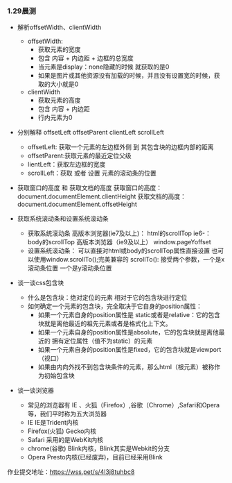 ### 1.29晨测
- 解析offsetWidth、clientWidth
    - offsetWidth: 
        - 获取元素的宽度
        - 包含 内容 + 内边距 + 边框的总宽度
        - 当元素是display：none隐藏的时候 就获取的是0
        - 如果是图片或其他资源没有加载的时候，并且没有设置宽的时候，获取的大小就是0
    - clientWidth
        - 获取元素的高度
        - 包含 内容 + 内边距 
        - 行内元素为0

- 分别解释 offsetLeft offsetParent  clientLeft scrollLeft 
  - offsetLeft: 获取一个元素的左边框外侧 到 其包含块的边框内部的距离
  - offsetParent:获取元素的最近定位父级
  - lientLeft：获取左边框的宽度
  - scrollLeft：获取 或者 设置 元素的滚动条的位置

- 获取窗口的高度 和 获取文档的高度
  获取窗口的高度：document.documentElement.clientHeight
  获取文档的高度：document.documentElement.offsetHeight

- 获取系统滚动条和设置系统滚动条
  - 获取系统滚动条
    高版本浏览器(ie7及以上)：
        html的scrollTop
    ie6-：
        body的scrollTop
    高版本浏览器（ie9及以上）
        window.pageYoffset
  - 设置系统滚动条：
    可以直接对html或body的scrollTop属性直接设置
    也可以使用window.scrollTo();完美兼容的
        scrollTo():
            接受两个参数，一个是x滚动条位置 一个是y滚动条位置

- 谈一谈css包含块

  - 什么是包含块：绝对定位的元素 相对于它的包含块进行定位
  - 如何确定一个元素的包含块，完全取决于它自身的position属性：
    - 如果一个元素自身的position属性是 static或者是relative：它的包含块就是离他最近的祖先元素或者是格式化上下文。
    - 如果一个元素自身的position属性是absolute，它的包含块就是离他最近的 拥有定位属性（值不为static）的元素
    - 如果一个元素自身的position属性是fixed，它的包含块就是viewport（视口）
    - 如果由内向外找不到包含块条件的元素，那么html（根元素）被称作为初始包含块

- 谈一谈浏览器
    - 常见的浏览器有 IE 、火狐（Firefox）,谷歌（Chrome）,Safari和Opera等，我们平时称为五大浏览器
    - IE IE是Trident内核
    - Firefox(火狐) Gecko内核
    - Safari 采用的是WebKit内核
    - chrome(谷歌) Blink内核，Blink其实是Webkit的分支
    - Opera Presto内核(已经废弃)，目前已经采用Blink

作业提交地址：https://wss.pet/s/4l3j8tuhbc8
